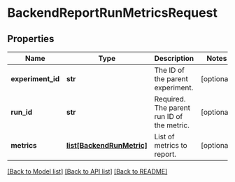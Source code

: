 # BackendReportRunMetricsRequest

## Properties
Name | Type | Description | Notes
------------ | ------------- | ------------- | -------------
**experiment_id** | **str** | The ID of the parent experiment. | [optional] 
**run_id** | **str** | Required. The parent run ID of the metric. | [optional] 
**metrics** | [**list[BackendRunMetric]**](BackendRunMetric.md) | List of metrics to report. | [optional] 

[[Back to Model list]](../README.md#documentation-for-models) [[Back to API list]](../README.md#documentation-for-api-endpoints) [[Back to README]](../README.md)



